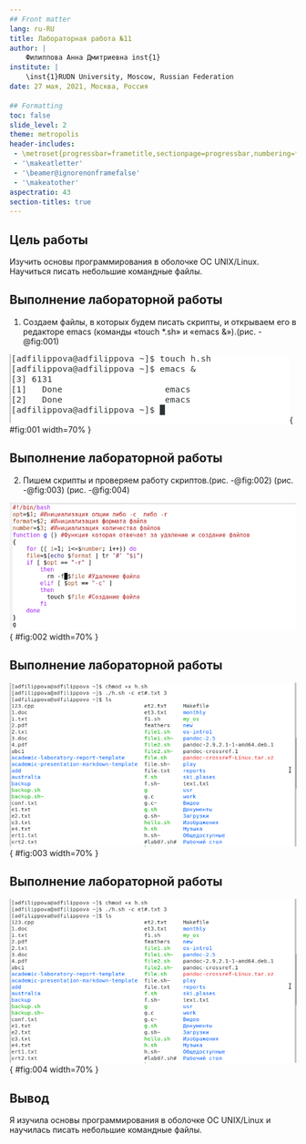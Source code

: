```yaml
---
## Front matter
lang: ru-RU
title: Лабораторная работа №11
author: |
	Филиппова Анна Дмитриевна inst{1}
institute: |
	\inst{1}RUDN University, Moscow, Russian Federation
date: 27 мая, 2021, Москва, Россия

## Formatting
toc: false
slide_level: 2
theme: metropolis
header-includes: 
 - \metroset{progressbar=frametitle,sectionpage=progressbar,numbering=fraction}
 - '\makeatletter'
 - '\beamer@ignorenonframefalse'
 - '\makeatother'
aspectratio: 43
section-titles: true
---
```


## Цель работы

 Изучить основы программирования в оболочке ОС UNIX/Linux. Научиться писать небольшие командные файлы.

## Выполнение лабораторной работы

1. Создаем файлы, в которых будем писать скрипты, и открываем его в редакторе emacs (команды «touch *.sh» и «emacs &»).(рис. -@fig:001) 

![Создаем файл](image12/11.png){ #fig:001 width=70% }

## Выполнение лабораторной работы

2. Пишем скрипты и проверяем работу скриптов.(рис. -@fig:002) (рис. -@fig:003) (рис. -@fig:004)

![Пишем командный файл](image12/12.png){ #fig:002 width=70% }

## Выполнение лабораторной работы

![Проверка скрипта](image12/13.png){ #fig:003 width=70% } 

## Выполнение лабораторной работы

![Проверка скрипта](image12/15.png){ #fig:004 width=70% } 

## Вывод

 Я изучила основы программирования в оболочке ОС UNIX/Linux и научилась писать небольшие командные файлы.
